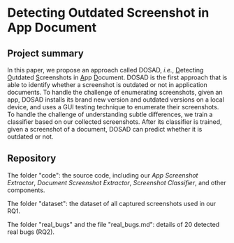 # Detecting Outdated Screenshot in App Document

## Project summary

In this paper, we propose an approach called DOSAD, *i.e.*, <u>D</u>etecting <u>O</u>utdated <u>S</u>creenshots in <u>A</u>pp <u>D</u>ocument. DOSAD is the first approach that is able to identify whether a screenshot is outdated or not in application documents. To handle the challenge of enumerating screenshots, given an app, DOSAD installs its brand new version and outdated versions on a local device, and uses a GUI testing technique to enumerate their screenshots. To handle the challenge of understanding subtle differences, we train a classifier based on our collected screenshots. After its classifier is trained, given a screenshot of a document, DOSAD can predict whether it is outdated or not.

## Repository

The folder "code": the source code, including our *App Screenshot Extractor*, *Document Screenshot Extractor*, *Screenshot Classifier*, and other components.

The folder "dataset": the dataset of all captured screenshots used in our RQ1.

The folder "real_bugs" and the file "real_bugs.md": details of 20 detected real bugs (RQ2).

